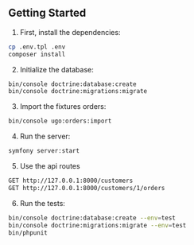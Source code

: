 ## Getting Started

1. First, install the dependencies:

```bash
cp .env.tpl .env
composer install
```

2. Initialize the database:

```bash
bin/console doctrine:database:create
bin/console doctrine:migrations:migrate
```

3. Import the fixtures orders:

```bash
bin/console ugo:orders:import
```

4. Run the server:

```bash
symfony server:start
```

5. Use the api routes

```bash
GET http://127.0.0.1:8000/customers
GET http://127.0.0.1:8000/customers/1/orders
```

6. Run the tests:

```bash
bin/console doctrine:database:create --env=test
bin/console doctrine:migrations:migrate --env=test
bin/phpunit
```

